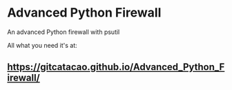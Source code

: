 # Advanced Python Firewall
An advanced Python firewall with psutil

All what you need it's at:
## https://gitcatacao.github.io/Advanced_Python_Firewall/
